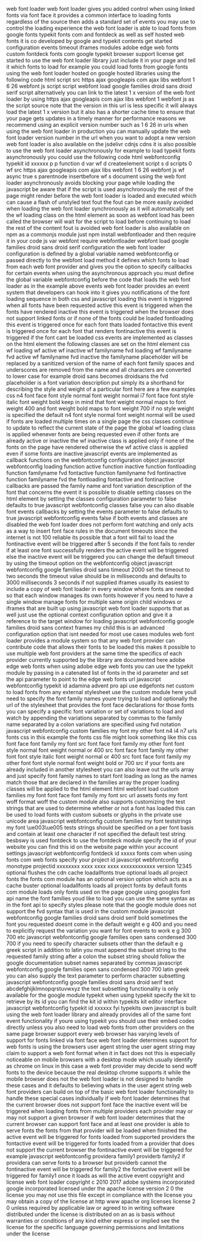 web font loader web font loader gives you added control when using linked fonts via font face it provides a common interface to loading fonts regardless of the source then adds a standard set of events you may use to control the loading experience the web font loader is able to load fonts from google fonts typekit fonts com and fontdeck as well as self hosted web fonts it is co developed by google and typekit contents get started configuration events timeout iframes modules adobe edge web fonts custom fontdeck fonts com google typekit browser support license get started to use the web font loader library just include it in your page and tell it which fonts to load for example you could load fonts from google fonts using the web font loader hosted on google hosted libraries using the following code html script src https ajax googleapis com ajax libs webfont 1 6 26 webfont js script script webfont load google families droid sans droid serif script alternatively you can link to the latest 1 x version of the web font loader by using https ajax googleapis com ajax libs webfont 1 webfont js as the script source note that the version in this url is less specific it will always load the latest 1 x version but it also has a shorter cache time to ensure that your page gets updates in a timely manner for performance reasons we recommend using an explicit version number such as 1 6 26 in urls when using the web font loader in production you can manually update the web font loader version number in the url when you want to adopt a new version web font loader is also available on the jsdelivr cdnjs cdns it is also possible to use the web font loader asynchronously for example to load typekit fonts asynchronously you could use the following code html webfontconfig typekit id xxxxxx p p function d var wf d createelement script s d scripts 0 wf src https ajax googleapis com ajax libs webfont 1 6 26 webfont js wf async true s parentnode insertbefore wf s document using the web font loader asynchronously avoids blocking your page while loading the javascript be aware that if the script is used asynchronously the rest of the page might render before the web font loader is loaded and executed which can cause a flash of unstyled text fout the fout can be more easily avoided when loading the web font loader synchronously as it will automatically set the wf loading class on the html element as soon as webfont load has been called the browser will wait for the script to load before continuing to load the rest of the content fout is avoided web font loader is also available on npm as a commonjs module just npm install webfontloader and then require it in your code js var webfont require webfontloader webfont load google families droid sans droid serif configuration the web font loader configuration is defined by a global variable named webfontconfig or passed directly to the webfont load method it defines which fonts to load from each web font provider and gives you the option to specify callbacks for certain events when using the asynchronous approach you must define the global variable webfontconfig before the code that loads the web font loader as in the example above events web font loader provides an event system that developers can hook into it gives you notifications of the font loading sequence in both css and javascript loading this event is triggered when all fonts have been requested active this event is triggered when the fonts have rendered inactive this event is triggered when the browser does not support linked fonts or if none of the fonts could be loaded fontloading this event is triggered once for each font thats loaded fontactive this event is triggered once for each font that renders fontinactive this event is triggered if the font cant be loaded css events are implemented as classes on the html element the following classes are set on the html element css wf loading wf active wf inactive wf familyname fvd loading wf familyname fvd active wf familyname fvd inactive the familyname placeholder will be replaced by a sanitized version of the name of each font family spaces and underscores are removed from the name and all characters are converted to lower case for example droid sans becomes droidsans the fvd placeholder is a font variation description put simply its a shorthand for describing the style and weight of a particular font here are a few examples css n4 font face font style normal font weight normal i7 font face font style italic font weight bold keep in mind that font weight normal maps to font weight 400 and font weight bold maps to font weight 700 if no style weight is specified the default n4 font style normal font weight normal will be used if fonts are loaded multiple times on a single page the css classes continue to update to reflect the current state of the page the global wf loading class is applied whenever fonts are being requested even if other fonts are already active or inactive the wf inactive class is applied only if none of the fonts on the page have rendered otherwise the wf active class is applied even if some fonts are inactive javascript events are implemented as callback functions on the webfontconfig configuration object javascript webfontconfig loading function active function inactive function fontloading function familyname fvd fontactive function familyname fvd fontinactive function familyname fvd the fontloading fontactive and fontinactive callbacks are passed the family name and font variation description of the font that concerns the event it is possible to disable setting classes on the html element by setting the classes configuration parameter to false defaults to true javascript webfontconfig classes false you can also disable font events callbacks by setting the events parameter to false defaults to true javascript webfontconfig events false if both events and classes are disabled the web font loader does not perform font watching and only acts as a way to insert font face rules in the document timeouts since the internet is not 100 reliable its possible that a font will fail to load the fontinactive event will be triggered after 5 seconds if the font fails to render if at least one font successfully renders the active event will be triggered else the inactive event will be triggered you can change the default timeout by using the timeout option on the webfontconfig object javascript webfontconfig google families droid sans timeout 2000 set the timeout to two seconds the timeout value should be in milliseconds and defaults to 3000 milliseconds 3 seconds if not supplied iframes usually its easiest to include a copy of web font loader in every window where fonts are needed so that each window manages its own fonts however if you need to have a single window manage fonts for multiple same origin child windows or iframes that are built up using javascript web font loader supports that as well just use the optional context configuration option and give it a reference to the target window for loading javascript webfontconfig google families droid sans context frames my child this is an advanced configuration option that isnt needed for most use cases modules web font loader provides a module system so that any web font provider can contribute code that allows their fonts to be loaded this makes it possible to use multiple web font providers at the same time the specifics of each provider currently supported by the library are documented here adobe edge web fonts when using adobe edge web fonts you can use the typekit module by passing in a catenated list of fonts in the id parameter and set the api parameter to point to the edge web fonts url javascript webfontconfig typekit id adamina advent pro api use edgefonts net custom to load fonts from any external stylesheet use the custom module here youll need to specify the font family names youre trying to load and optionally the url of the stylesheet that provides the font face declarations for those fonts you can specify a specific font variation or set of variations to load and watch by appending the variations separated by commas to the family name separated by a colon variations are specified using fvd notation javascript webfontconfig custom families my font my other font n4 i4 n7 urls fonts css in this example the fonts css file might look something like this css font face font family my font src font face font family my other font font style normal font weight normal or 400 src font face font family my other font font style italic font weight normal or 400 src font face font family my other font font style normal font weight bold or 700 src if your fonts are already included in another stylesheet you can also leave out the urls array and just specify font family names to start font loading as long as the names match those that are declared in the families array the proper loading classes will be applied to the html element html webfont load custom families my font font face font family my font src url assets fonts my font woff format woff the custom module also supports customizing the test strings that are used to determine whether or not a font has loaded this can be used to load fonts with custom subsets or glyphs in the private use unicode area javascript webfontconfig custom families my font teststrings my font \ue003\ue005 tests strings should be specified on a per font basis and contain at least one character if not specified the default test string besbswy is used fontdeck to use the fontdeck module specify the id of your website you can find this id on the website page within your account settings javascript webfontconfig fontdeck id xxxxx fonts com when using fonts com web fonts specify your project id javascript webfontconfig monotype projectid xxxxxxxx xxxx xxxx xxxx xxxxxxxxxxxx version 12345 optional flushes the cdn cache loadallfonts true optional loads all project fonts the fonts com module has an optional version option which acts as a cache buster optional loadallfonts loads all project fonts by default fonts com module loads only fonts used on the page google using googles font api name the font families youd like to load you can use the same syntax as in the font api to specify styles please note that the google module does not support the fvd syntax that is used in the custom module javascript webfontconfig google families droid sans droid serif bold sometimes the font you requested doesnt come in the default weight e g 400 and you need to explicitly request the variation you want for font events to work e g 300 700 etc javascript webfontconfig google families open sans condensed 300 700 if you need to specify character subsets other than the default e g greek script in addition to latin you must append the subset string to the requested family string after a colon the subset string should follow the google documentation subset names separated by commas javascript webfontconfig google families open sans condensed 300 700 latin greek you can also supply the text parameter to perform character subsetting javascript webfontconfig google families droid sans droid serif text abcdefghijklmnopqrstuvwxyz the text subsetting functionality is only available for the google module typekit when using typekit specify the kit to retrieve by its id you can find the kit id within typekits kit editor interface javascript webfontconfig typekit id xxxxxx fyi typekits own javascript is built using the web font loader library and already provides all of the same font event functionality if youre using typekit you should use their embed codes directly unless you also need to load web fonts from other providers on the same page browser support every web browser has varying levels of support for fonts linked via font face web font loader determines support for web fonts is using the browsers user agent string the user agent string may claim to support a web font format when it in fact does not this is especially noticeable on mobile browsers with a desktop mode which usually identify as chrome on linux in this case a web font provider may decide to send woff fonts to the device because the real desktop chrome supports it while the mobile browser does not the web font loader is not designed to handle these cases and it defaults to believing whats in the user agent string web font providers can build on top of the basic web font loader functionality to handle these special cases individually if web font loader determines that the current browser does not support font face the inactive event will be triggered when loading fonts from multiple providers each provider may or may not support a given browser if web font loader determines that the current browser can support font face and at least one provider is able to serve fonts the fonts from that provider will be loaded when finished the active event will be triggered for fonts loaded from supported providers the fontactive event will be triggered for fonts loaded from a provider that does not support the current browser the fontinactive event will be triggered for example javascript webfontconfig providera family1 providerb family2 if providera can serve fonts to a browser but providerb cannot the fontinactive event will be triggered for family2 the fontactive event will be triggered for family1 once it loads as will the active event copyright and license web font loader copyright c 2010 2017 adobe systems incorporated google incorporated licensed under the apache license version 2 0 the license you may not use this file except in compliance with the license you may obtain a copy of the license at http www apache org licenses license 2 0 unless required by applicable law or agreed to in writing software distributed under the license is distributed on an as is basis without warranties or conditions of any kind either express or implied see the license for the specific language governing permissions and limitations under the license